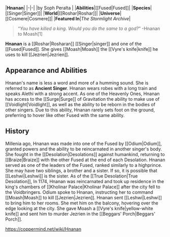 |**Hnanan**|
|-|-|
|by  Soph Peralta |
|**Abilities**|[[Fused\|Fused]]|
|**Species**|[[Singer\|Singer]]|
|**World**|[[Roshar\|Roshar]]|
|**Universe**|[[Cosmere\|Cosmere]]|
|**Featured In**|*The Stormlight Archive*|

>“*You have killed a king. Would you do the same to a god?*”
\-Hnanan to Moash[1]


**Hnanan** is a [[Roshar\|Rosharan]] [[Singer\|singer]] and one of the [[Fused\|Fused]]. She gives [[Moash\|Moash]] the [[Vyre's knife\|knife]] he uses to kill [[Jezrien\|Jezrien]].

## Appearance and Abilities
Hnanan's name is less a word and more of a humming sound. She is referred to as **Ancient Singer**. Hnanan wears robes with a long train and speaks Alethi with a strong accent. As one of the Heavenly Ones, Hnanan has access to the [[Surge\|Surge]] of Gravitation the ability to make use of [[Voidlight\|Voidlight]], as well as the ability to be reborn in the bodies of other singers. Due to this ability, Hnanan rarely sets foot on the ground, preferring to hover like other Fused with the same ability.

## History
Millenia ago, Hnanan was made into one of the Fused by [[Odium\|Odium]], granted powers and the ability to be reincarnated in another singer's body. She fought in the [[Desolation\|Desolations]] against humankind, returning to [[Braize\|Braize]] with the other Fused at the end of each Desolation. Hnanan served as one of the leaders of the Fused, ranked similarly to a highprince. She may have two siblings, a brother and a sister. If so, it is possible that [[Leshwi\|Leshwi]] is the sister. As of the [[True Desolation\|True Desolation]], In 1174, Hnanan was reincarnated and took up residence in the king's chambers of [[Kholinar Palace\|Kholinar Palace]] after the city fell to the Voidbringers. Odium spoke to Hnanan, instructing her to command [[Moash\|Moash]] to kill [[Jezrien\|Jezrien]]. Hnanan sent [[Leshwi\|Leshwi]] to bring him to her rooms. She met him on the balcony, hovering over the edge looking at the city. She gave Moash a [[Vyre's knife\|yellow-white knife]] and sent him to murder Jezrien in the [[Beggars' Porch\|Beggars' Porch]].



https://coppermind.net/wiki/Hnanan